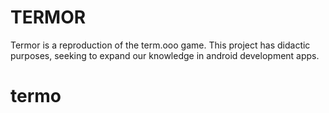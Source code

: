 # TERMOR
Termor is a reproduction of the term.ooo game. This project has didactic purposes, seeking to expand our knowledge in android development apps.
# termo
